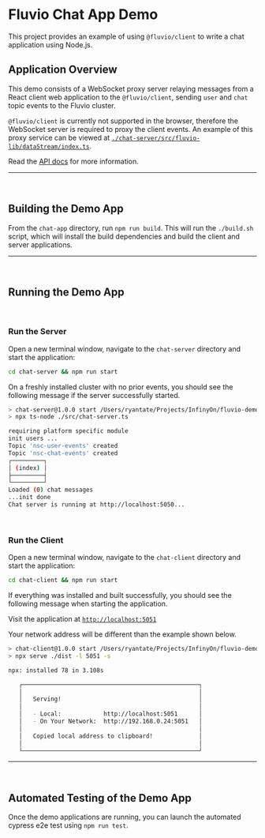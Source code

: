 # Fluvio Chat App Demo

This project provides an example of using `@fluvio/client` to write a chat application using Node.js.

## Application Overview

This demo consists of a WebSocket proxy server relaying messages from a React client web application to the `@fluvio/client`, sending `user` and `chat` topic events to the Fluvio cluster.

`@fluvio/client` is currently not supported in the browser, therefore the WebSocket server is required to proxy the client events. An example of this proxy service can be viewed at [`./chat-server/src/fluvio-lib/dataStream/index.ts`](https://github.com/infinyon/fluvio-demo-apps-node/blob/master/chat-app/chat-server/src/fluvio-lib/dataStreams/index.ts#L26).

Read the [API docs](https://infinyon.github.io/fluvio-client-node/) for more information.
<hr/>
<br/>

## Building the Demo App

From the `chat-app` directory, run `npm run build`. This will run the `./build.sh` script, which will install the build dependencies and build the client and server applications.
<hr/>
<br/>

## Running the Demo App

<br/>

### **Run the Server**

Open a new terminal window, navigate to the `chat-server` directory and start the application:

```bash
cd chat-server && npm run start
```

On a freshly installed cluster with no prior events, you should see the following message if the server successfully started.


```bash
> chat-server@1.0.0 start /Users/ryantate/Projects/InfinyOn/fluvio-demo-apps-node/chat-app/chat-server
> npx ts-node ./src/chat-server.ts

requiring platform specific module
init users ...
Topic 'nsc-user-events' created
Topic 'nsc-chat-events' created
┌─────────┐
│ (index) │
├─────────┤
└─────────┘
Loaded (0) chat messages
...init done
Chat server is running at http://localhost:5050...
```

<br/>

### **Run the Client**

Open a new terminal window, navigate to the `chat-client` directory and start the application:

```bash
cd chat-client && npm run start
```

If everything was installed and built successfully, you should see the following message when starting the application.

Visit the application at [`http://localhost:5051`](http://localhost:5051)

Your network address will be different than the example shown below.

```bash
> chat-client@1.0.0 start /Users/ryantate/Projects/InfinyOn/fluvio-demo-apps-node/chat-app/chat-client
> npx serve ./dist -l 5051 -s

npx: installed 78 in 3.108s

   ┌──────────────────────────────────────────────────┐
   │                                                  │
   │   Serving!                                       │
   │                                                  │
   │   - Local:            http://localhost:5051      │
   │   - On Your Network:  http://192.168.0.24:5051   │
   │                                                  │
   │   Copied local address to clipboard!             │
   │                                                  │
   └──────────────────────────────────────────────────┘


```
<hr/>
<br/>

## Automated Testing of the Demo App

Once the demo applications are running, you can launch the automated cypress e2e test using `npm run test`.
